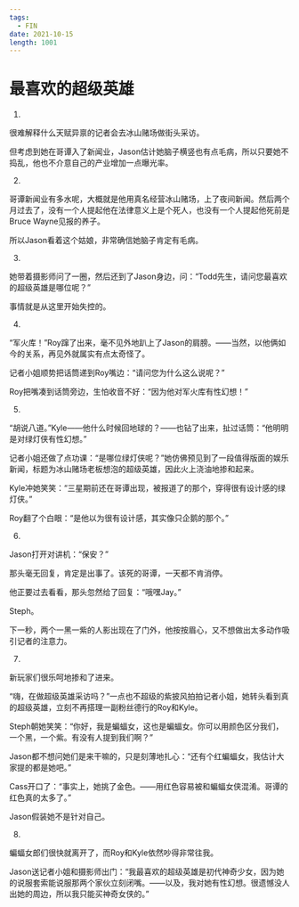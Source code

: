 ```yaml
---
tags:
  - FIN
date: 2021-10-15
length: 1001
---
```


# 最喜欢的超级英雄

1.

很难解释什么天赋异禀的记者会去冰山赌场做街头采访。

但考虑到她在哥谭入了新闻业，Jason估计她脑子横竖也有点毛病，所以只要她不捣乱，他也不介意自己的产业增加一点曝光率。

2.

哥谭新闻业有多水呢，大概就是他用真名经营冰山赌场，上了夜间新闻。然后两个月过去了，没有一个人提起他在法律意义上是个死人，也没有一个人提起他死前是Bruce Wayne见报的养子。

所以Jason看着这个姑娘，非常确信她脑子肯定有毛病。

3.

她带着摄影师问了一圈，然后还到了Jason身边，问：“Todd先生，请问您最喜欢的超级英雄是哪位呢？”

事情就是从这里开始失控的。

4.

“军火库！”Roy蹿了出来，毫不见外地趴上了Jason的肩膀。——当然，以他俩如今的关系，再见外就属实有点太奇怪了。

记者小姐顺势把话筒递到Roy嘴边：“请问您为什么这么说呢？”

Roy把嘴凑到话筒旁边，生怕收音不好：“因为他对军火库有性幻想！”

5.

“胡说八道。”Kyle——他什么时候回地球的？——也钻了出来，扯过话筒：“他明明是对绿灯侠有性幻想。”

记者小姐还做了点功课：“是哪位绿灯侠呢？”她仿佛预见到了一段值得版面的娱乐新闻，标题为冰山赌场老板想泡的超级英雄，因此火上浇油地掺和起来。

Kyle冲她笑笑：“三星期前还在哥谭出现，被报道了的那个，穿得很有设计感的绿灯侠。”

Roy翻了个白眼：“是他以为很有设计感，其实像只企鹅的那个。”

6.

Jason打开对讲机：“保安？”

那头毫无回复，肯定是出事了。该死的哥谭，一天都不肯消停。

他正要过去看看，那头忽然给了回复：“哦嘿Jay。”

Steph。

下一秒，两个一黑一紫的人影出现在了门外，他按按眉心，又不想做出太多动作吸引记者的注意力。

7.

新玩家们很乐呵地掺和了进来。

“嗨，在做超级英雄采访吗？”一点也不超级的紫披风拍拍记者小姐，她转头看到真的超级英雄，立刻不再搭理一副粉丝德行的Roy和Kyle。

Steph朝她笑笑：“你好，我是蝙蝠女，这也是蝙蝠女。你可以用颜色区分我们，一个黑，一个紫。有没有人提到我们啊？”

Jason都不想问她们是来干嘛的，只是刻薄地扎心：“还有个红蝙蝠女，我估计大家提的都是她吧。”

Cass开口了：“事实上，她挑了金色。——用红色容易被和蝙蝠女侠混淆。哥谭的红色真的太多了。”

Jason假装她不是针对自己。

8.

蝙蝠女郎们很快就离开了，而Roy和Kyle依然吵得非常往我。

Jason送记者小姐和摄影师出门：“我最喜欢的超级英雄是初代神奇少女，因为她的说服套索能说服那两个家伙立刻闭嘴。——以及，我对她有性幻想。很遗憾没人出她的周边，所以我只能买神奇女侠的。”
